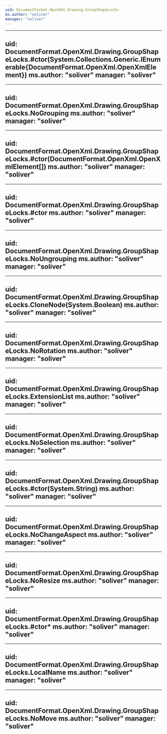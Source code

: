 ```yaml
---
uid: DocumentFormat.OpenXml.Drawing.GroupShapeLocks
ms.author: "soliver"
manager: "soliver"
---
```


---
uid: DocumentFormat.OpenXml.Drawing.GroupShapeLocks.#ctor(System.Collections.Generic.IEnumerable{DocumentFormat.OpenXml.OpenXmlElement})
ms.author: "soliver"
manager: "soliver"
---

---
uid: DocumentFormat.OpenXml.Drawing.GroupShapeLocks.NoGrouping
ms.author: "soliver"
manager: "soliver"
---

---
uid: DocumentFormat.OpenXml.Drawing.GroupShapeLocks.#ctor(DocumentFormat.OpenXml.OpenXmlElement[])
ms.author: "soliver"
manager: "soliver"
---

---
uid: DocumentFormat.OpenXml.Drawing.GroupShapeLocks.#ctor
ms.author: "soliver"
manager: "soliver"
---

---
uid: DocumentFormat.OpenXml.Drawing.GroupShapeLocks.NoUngrouping
ms.author: "soliver"
manager: "soliver"
---

---
uid: DocumentFormat.OpenXml.Drawing.GroupShapeLocks.CloneNode(System.Boolean)
ms.author: "soliver"
manager: "soliver"
---

---
uid: DocumentFormat.OpenXml.Drawing.GroupShapeLocks.NoRotation
ms.author: "soliver"
manager: "soliver"
---

---
uid: DocumentFormat.OpenXml.Drawing.GroupShapeLocks.ExtensionList
ms.author: "soliver"
manager: "soliver"
---

---
uid: DocumentFormat.OpenXml.Drawing.GroupShapeLocks.NoSelection
ms.author: "soliver"
manager: "soliver"
---

---
uid: DocumentFormat.OpenXml.Drawing.GroupShapeLocks.#ctor(System.String)
ms.author: "soliver"
manager: "soliver"
---

---
uid: DocumentFormat.OpenXml.Drawing.GroupShapeLocks.NoChangeAspect
ms.author: "soliver"
manager: "soliver"
---

---
uid: DocumentFormat.OpenXml.Drawing.GroupShapeLocks.NoResize
ms.author: "soliver"
manager: "soliver"
---

---
uid: DocumentFormat.OpenXml.Drawing.GroupShapeLocks.#ctor*
ms.author: "soliver"
manager: "soliver"
---

---
uid: DocumentFormat.OpenXml.Drawing.GroupShapeLocks.LocalName
ms.author: "soliver"
manager: "soliver"
---

---
uid: DocumentFormat.OpenXml.Drawing.GroupShapeLocks.NoMove
ms.author: "soliver"
manager: "soliver"
---
